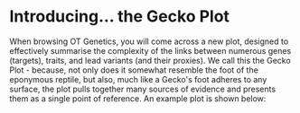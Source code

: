 # Introducing... the Gecko Plot

When browsing OT Genetics, you will come across a new plot, designed to effectively summarise the complexity of the links between numerous genes \(targets\), traits, and lead variants \(and their proxies\).  We call this the Gecko Plot - because, not only does it somewhat resemble the foot of the eponymous reptile, but also, much like a Gecko's foot adheres to any surface, the plot pulls together many sources of evidence and presents them as a single point of reference.  An example plot is shown below: 

